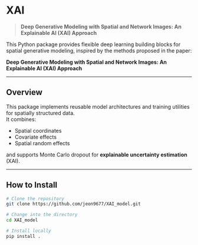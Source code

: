 # XAI

> **Deep Generative Modeling with Spatial and Network Images: An Explainable AI (XAI) Approach**

This Python package provides flexible deep learning building blocks for spatial generative modeling, inspired by the methods proposed in the paper:

**Deep Generative Modeling with Spatial and Network Images: An Explainable AI (XAI) Approach**

---

## Overview

This package implements reusable model architectures and training utilities for spatially structured data.  
It combines:
- Spatial coordinates
- Covariate effects
- Spatial random effects

and supports Monte Carlo dropout for **explainable uncertainty estimation** (XAI).

---

## How to Install 

```bash
# Clone the repository
git clone https://github.com/jeon9677/XAI_model.git

# Change into the directory
cd XAI_model

# Install locally
pip install .
